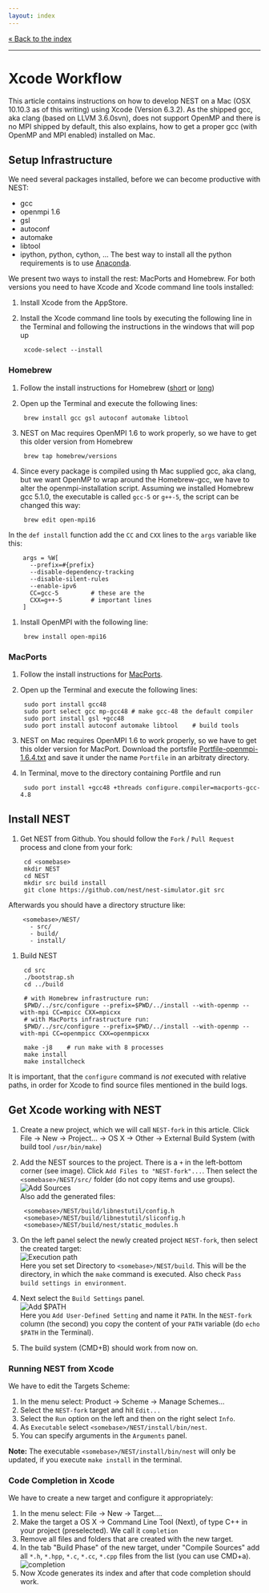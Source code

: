 ```yaml
---
layout: index
---
```


[« Back to the index](index)

<hr>

# Xcode Workflow

This article contains instructions on how to develop NEST on a Mac (OSX 10.10.3 as of this writing) using Xcode (Version 6.3.2). As the shipped gcc, aka clang (based on LLVM 3.6.0svn), does not support OpenMP and there is no MPI shipped by default, this also explains, how to get a proper gcc (with OpenMP and MPI enabled) installed on Mac.

## Setup Infrastructure

We need several packages installed, before we can become productive with NEST:

* gcc
* openmpi 1.6
* gsl
* autoconf
* automake
* libtool
* ipython, python, cython, ... The best way to install all the python requirements is to use [Anaconda](https://store.continuum.io/cshop/anaconda/).

We present two ways to install the rest: MacPorts and Homebrew. For both versions you need to have Xcode and Xcode command line tools installed:

1. Install Xcode from the AppStore.
1. Install the Xcode command line tools by executing the following line in the Terminal and following the instructions in the windows that will pop up

        xcode-select --install

### Homebrew

1. Follow the install instructions for Homebrew ([short](http://brew.sh/) or [long](https://github.com/Homebrew/homebrew/blob/master/share/doc/homebrew/Installation.md#installation))
1. Open up the Terminal and execute the following lines:

        brew install gcc gsl autoconf automake libtool
1. NEST on Mac requires OpenMPI 1.6 to work properly, so we have to get this older version from Homebrew

        brew tap homebrew/versions
1. Since every package is compiled using th Mac supplied gcc, aka clang, but we want OpenMP to wrap around the Homebrew-gcc, we have to alter the openmpi-installation script. Assuming we installed Homebrew gcc 5.1.0, the executable is called `gcc-5` or `g++-5`, the script can be changed this way:

        brew edit open-mpi16
In the `def install` function add the `CC` and `CXX` lines to the `args` variable like this:

        args = %W[
          --prefix=#{prefix}
          --disable-dependency-tracking
          --disable-silent-rules
          --enable-ipv6
          CC=gcc-5         # these are the
          CXX=g++-5        # important lines
        ]
1. Install OpenMPI with the following line:

        brew install open-mpi16

### MacPorts

1. Follow the install instructions for [MacPorts](https://www.macports.org/install.php).
1. Open up the Terminal and execute the following lines:

        sudo port install gcc48
        sudo port select gcc mp-gcc48 # make gcc-48 the default compiler
        sudo port install gsl +gcc48
        sudo port install autoconf automake libtool    # build tools
1. NEST on Mac requires OpenMPI 1.6 to work properly, so we have to get this older version for MacPort. Download the portsfile [Portfile-openmpi-1.6.4.txt](http://www.nest-simulator.org/wp-content/uploads/2014/12/Portfile-openmpi-1.6.4.txt) and save it under the name `Portfile` in an arbitraty directory.
1. In Terminal, move to the directory containing Portfile and run

        sudo port install +gcc48 +threads configure.compiler=macports-gcc-4.8

## Install NEST

1. Get NEST from Github. You should follow the `Fork` / `Pull Request` process and clone from your fork:

        cd <somebase>
        mkdir NEST
        cd NEST
        mkdir src build install
        git clone https://github.com/nest/nest-simulator.git src
Afterwards you should have a directory structure like:

        <somebase>/NEST/
          - src/
          - build/
          - install/
1. Build NEST

        cd src
        ./bootstrap.sh
        cd ../build

        # with Homebrew infrastructure run:
        $PWD/../src/configure --prefix=$PWD/../install --with-openmp --with-mpi CC=mpicc CXX=mpicxx
        # with MacPorts infrastructure run:
        $PWD/../src/configure --prefix=$PWD/../install --with-openmp --with-mpi CC=openmpicc CXX=openmpicxx

        make -j8    # run make with 8 processes
        make install 
        make installcheck
It is important, that the `configure` command is _not_ executed with relative paths, in order for Xcode to find source files mentioned in the build logs.

## Get Xcode working with NEST

1. Create a new project, which we will call `NEST-fork` in this article. Click File -> New -> Project... -> OS X -> Other -> External Build System (with build tool `/usr/bin/make`)
1. Add the NEST sources to the project. There is a `+` in the left-bottom corner (see image). Click `Add Files to "NEST-fork"...`. Then select the `<somebase>/NEST/src/` folder (do not copy items and use groups).
  <br/>![Add Sources](images/xcode_article/add_files.png)<br/>
  Also add the generated files:

        <somebase>/NEST/build/libnestutil/config.h
        <somebase>/NEST/build/libnestutil/sliconfig.h
        <somebase>/NEST/build/nest/static_modules.h
1. On the left panel select the newly created project `NEST-fork`, then select the created target:
  <br/>![Execution path](images/xcode_article/execution_dir.png)<br/>
  Here you set set Directory to `<somebase>/NEST/build`. This will be the directory, in which the `make` command is executed. Also check `Pass build settings in environment`.
1. Next select the `Build Settings` panel.
  <br/>![Add $PATH](images/xcode_article/add_path.png)<br/>
  Here you `Add User-Defined Setting` and name it `PATH`. In the `NEST-fork` column (the second) you copy the content of your `PATH` variable (do `echo $PATH` in the Terminal).
1. The build system (CMD+B) should work from now on.

### Running NEST from Xcode

We have to edit the Targets Scheme:

1. In the menu select: Product -> Scheme -> Manage Schemes...
1. Select the `NEST-fork` target and hit `Edit...`
1. Select the `Run` option on the left and then on the right select `Info`.
1. As `Executable` select `<somebase>/NEST/install/bin/nest`.
1. You can specify arguments in the `Arguments` panel.

__Note:__ The executable `<somebase>/NEST/install/bin/nest` will only be updated, if you execute `make install` in the terminal.

### Code Completion in Xcode

We have to create a new target and configure it appropriately:

1. In the menu select: File -> New -> Target....
1. Make the target a OS X -> Command Line Tool (Next), of type C++ in your project (preselected). We call it `completion`
1. Remove all files and folders that are created with the new target.
1. In the tab "Build Phase" of the new target, under "Compile Sources" add all `*.h`, `*.hpp`, `*.c`, `*.cc`, `*.cpp` files from the list (you can use CMD+a).<br/>![completion](images/xcode_article/completion.png)
1. Now Xcode generates its index and after that code completion should work.
